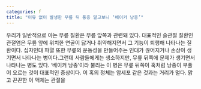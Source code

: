 ```yaml
---
categories: f
title: "이유 없이 발생한 무릎 뒤 통증 알고보니 ‘베이커 낭종’"
---
```

우리가 일반적으로 아는 무릎 질환은 무릎 앞쪽과 관련돼 있다. 대표적인 슬관절 질환인 관절염은 무릎 앞에 위치한 연골이 닳거나 취약해지면서 그 기능이 퇴행해 나타나는 질환이다. 십자인대 파열 또한 무릎의 운동성을 만들어주는 인대가 끊어지거나 손상이 생기면서 나타나는 병이다.그런데 사람들에게는 생소하지만, 무릎 뒤쪽에 문제가 생기면서 나타나는 병도 있다. ‘베이커 낭종’이라 불리는 이 병은 무릎 뒤쪽이 혹처럼 낭종이 부풀어 오르는 것이 대표적인 증상이다. 이 혹의 정체는 암세포 같은 것과는 거리가 멀다. 맑고 끈끈한 이 액체는 관절을